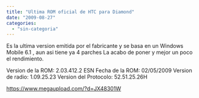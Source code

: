 ```yaml
---
title: "Ultima ROM oficial de HTC para Diamond"
date: "2009-08-27"
categories: 
  - "sin-categoria"
---
```


Es la ultima version emitida por el fabricante y se basa en un Windows Mobile 6.1 , aun asi tiene ya 4 parches La acabo de poner y mejor un poco el rendimiento.

Version de la ROM: 2.03.412.2 ESN Fecha de la ROM: 02/05/2009 Version de radio: 1.09.25.23 Version del Protocolo: 52.51.25.26H

https://www.megaupload.com/?d=JX48301W
